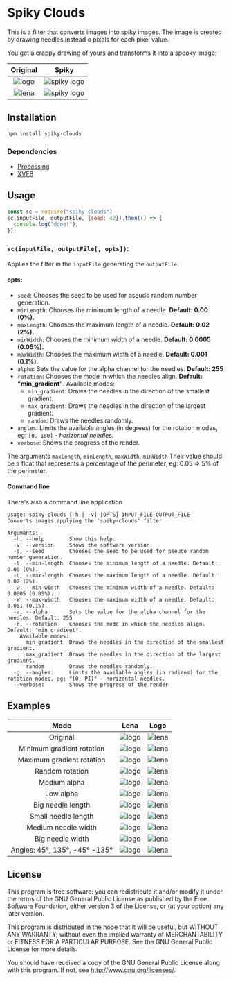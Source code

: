 # Spiky Clouds
This is a filter that converts images into spiky images.
The image is created by drawing needles instead o pixels for each pixel value.

You get a crappy drawing of yours and transforms it into a spooky image:

|Original|Spiky|
|:-------------------------:|:-------------------------:|
|![logo](docs/spiky-clouds.png)|![spiky logo](docs/spiky-clouds-min-gradient.png)|
|![lena](docs/lena.png)|![spiky logo](docs/lena-min-gradient.png)|


## Installation
```bash
npm install spiky-clouds
```
### Dependencies
-   [Processing](https://processing.org/)
-   [XVFB](https://www.x.org/archive/X11R7.7/doc/man/man1/Xvfb.1.xhtml)

## Usage
```javascript
const sc = require("spiky-clouds")
sc(inputFile, outputFile, {seed: 42}).then(() => {
  console.log("done!");
});
```
### `sc(inputFile, outputFile[, opts])`:
Applies the filter in the `inputFile` generating the `outputFile`.
#### opts:
-   `seed`: Chooses the seed to be used for pseudo random number generation.
-   `minLength`: Chooses the minimum length of a needle. **Default: 0.00 (0%).**
-   `maxLength`: Chooses the maximum length of a needle. **Default: 0.02 (2%).**
-   `minWidth`: Chooses the minimum width of a needle. **Default: 0.0005 (0.05%).**
-   `maxWidth`: Chooses the maximum width of a needle. **Default: 0.001 (0.1%).**
-   `alpha`: Sets the value for the alpha channel for the needles. **Default: 255**
-   `rotation`: Chooses the mode in which the needles align. **Default:
    "min_gradient"**. Available modes:
    -   `min_gradient`: Draws the needles in the direction of the smallest gradient.
    -   `max_gradient`: Draws the needles in the direction of the largest gradient.
    -   `random`: Draws the needles randomly.
-   `angles`: Limits the available angles (in degrees) for the rotation modes, eg: `[0, 180]` - *horizontal needles*.
-   `verbose`: Shows the progress of the render.

The arguments `maxLength`, `minLength`, `maxWidth`, `minWidth`
Their value should be a float that represents a percentage of the perimeter, eg:
0.05 => 5% of the perimeter.

#### Command line
There's also a command line application
```
Usage: spiky-clouds [-h | -v] [OPTS] INPUT_FILE OUTPUT_FILE
Converts images applying the 'spiky-clouds' filter

Arguments:
  -h, --help        Show this help.
  -v, --version     Shows the software version.
  -s, --seed        Chooses the seed to be used for pseudo random number generation.
  -l, --min-length  Chooses the minimum length of a needle. Default: 0.00 (0%).
  -L, --max-length  Chooses the maximum length of a needle. Default: 0.02 (2%).
  -w, --min-width   Chooses the minimum width of a needle. Default: 0.0005 (0.05%).
  -W, --max-width   Chooses the maximum width of a needle. Default: 0.001 (0.1%).
  -a, --alpha       Sets the value for the alpha channel for the needles. Default: 255
  -r, --rotation    Chooses the mode in which the needles align. Default: "min_gradient".
    Available modes:
      min_gradient  Draws the needles in the direction of the smallest gradient.
      max_gradient  Draws the needles in the direction of the largest gradient.
      random        Draws the needles randomly.
  -g, --angles:     Limits the available angles (in radians) for the rotation modes, eg: "[0, PI]" - horizontal needles.
  --verbose:        Shows the progress of the render
```

## Examples

|Mode|Lena|Logo|
|:-------------------------:|:-------------------------:|:-------------------------:|
|Original|![logo](docs/spiky-clouds.png)|![lena](docs/lena.png)|
|Minimum gradient rotation|![logo](docs/spiky-clouds-min-gradient.png)|![lena](docs/lena-min-gradient.png)|
|Maximum gradient rotation|![logo](docs/spiky-clouds-max-gradient.png)|![lena](docs/lena-max-gradient.png)|
|Random rotation|![logo](docs/spiky-clouds-random.png)|![lena](docs/lena-random.png)|
|Medium alpha|![logo](docs/spiky-clouds-medium-alpha.png)|![lena](docs/lena-medium-alpha.png)|
|Low alpha|![logo](docs/spiky-clouds-low-alpha.png)|![lena](docs/lena-low-alpha.png)|
|Big needle length|![logo](docs/spiky-clouds-big-length.png)|![lena](docs/lena-big-length.png)|
|Small needle length|![logo](docs/spiky-clouds-small-length.png)|![lena](docs/lena-small-length.png)|
|Medium needle width|![logo](docs/spiky-clouds-medium-width.png)|![lena](docs/lena-medium-width.png)|
|Big needle width|![logo](docs/spiky-clouds-big-width.png)|![lena](docs/lena-big-width.png)|
|Angles: 45°, 135°, -45° -135°|![logo](docs/spiky-clouds-angles.png)|![lena](docs/lena-angles.png)|


## License
This program is free software: you can redistribute it and/or modify it under the terms of the GNU General Public License as published by the Free Software Foundation, either version 3 of the License, or (at your option) any later version.

This program is distributed in the hope that it will be useful, but WITHOUT ANY WARRANTY; without even the implied warranty of MERCHANTABILITY or FITNESS FOR A PARTICULAR PURPOSE.  See the GNU General Public License for more details.

You should have received a copy of the GNU General Public License along with this program.  If not, see <http://www.gnu.org/licenses/>.
